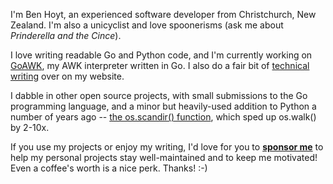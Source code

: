 I'm Ben Hoyt, an experienced software developer from Christchurch, New Zealand. I'm also a unicyclist and love spoonerisms (ask me about *Prinderella and the Cince*).

I love writing readable Go and Python code, and I'm currently working on [GoAWK](https://github.com/benhoyt/goawk), my AWK interpreter written in Go. I also do a fair bit of [technical writing](https://benhoyt.com/writings/) over on my website.

I dabble in other open source projects, with small submissions to the Go programming language, and a minor but heavily-used addition to Python a number of years ago -- [the os.scandir() function](https://benhoyt.com/writings/scandir/), which sped up os.walk() by 2-10x.

If you use my projects or enjoy my writing, I'd love for you to [**sponsor me**](https://github.com/sponsors/benhoyt/) to help my personal projects stay well-maintained and to keep me motivated! Even a coffee's worth is a nice perk. Thanks! :-)

